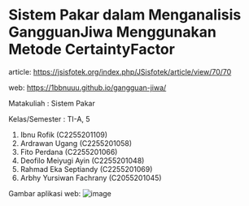 # Sistem Pakar dalam Menganalisis GangguanJiwa Menggunakan Metode CertaintyFactor
article: https://jsisfotek.org/index.php/JSisfotek/article/view/70/70

web: https://1bbnuuu.github.io/gangguan-jiwa/

Matakuliah	: Sistem Pakar

Kelas/Semester	: TI-A, 5

1. Ibnu Rofik (C2255201109)
2. Ardrawan Ugang (C2255201058)
3. Fito Perdana (C2255201066)
4. Deofilo Meiyugi Ayin (C2255201048)
5. Rahmad Eka Septiandy (C2255201069)
6. Arbhy Yursiwan Fachrany (C2055201045)


Gambar aplikasi web:
![image](https://github.com/user-attachments/assets/f5b14622-bdf9-48c7-a83e-2c2d95329d8a)

